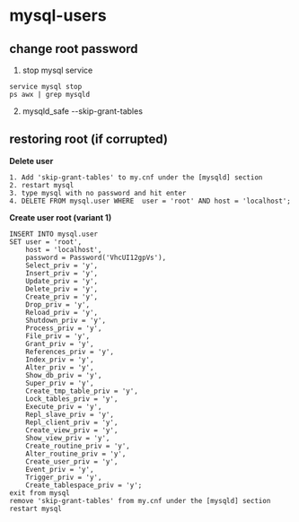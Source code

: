 mysql-users
===========

## change root password
1. stop mysql service

```
service mysql stop
ps awx | grep mysqld   
```
2. mysqld_safe --skip-grant-tables

## restoring root (if corrupted)

**Delete user**
```
1. Add 'skip-grant-tables' to my.cnf under the [mysqld] section
2. restart mysql
3. type mysql with no password and hit enter
4. DELETE FROM mysql.user WHERE  user = 'root' AND host = 'localhost'; 
```
**Create user root (variant 1)**
```
INSERT INTO mysql.user 
SET user = 'root', 
    host = 'localhost', 
    password = Password('VhcUI12gpVs'), 
    Select_priv = 'y',
    Insert_priv = 'y',
    Update_priv = 'y',
    Delete_priv = 'y',
    Create_priv = 'y',
    Drop_priv = 'y',
    Reload_priv = 'y',
    Shutdown_priv = 'y',
    Process_priv = 'y',
    File_priv = 'y',
    Grant_priv = 'y',
    References_priv = 'y',
    Index_priv = 'y',
    Alter_priv = 'y',
    Show_db_priv = 'y',
    Super_priv = 'y',
    Create_tmp_table_priv = 'y',
    Lock_tables_priv = 'y',
    Execute_priv = 'y',
    Repl_slave_priv = 'y',
    Repl_client_priv = 'y',
    Create_view_priv = 'y',
    Show_view_priv = 'y',
    Create_routine_priv = 'y',
    Alter_routine_priv = 'y',
    Create_user_priv = 'y',
    Event_priv = 'y',
    Trigger_priv = 'y',
    Create_tablespace_priv = 'y';
exit from mysql
remove 'skip-grant-tables' from my.cnf under the [mysqld] section
restart mysql
```
